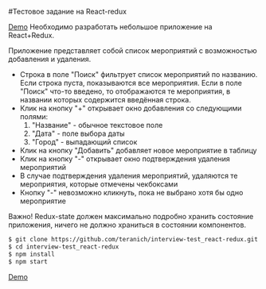 #Тестовое задание на React-redux

[Demo](https://teranich.github.io/interview-test_react-redux/)
Необходимо разработать небольшое приложение на React+Redux.

Приложение представляет собой список мероприятий с возможностью добавления и удаления.
* Строка в поле "Поиск" фильтрует список мероприятий по названию. Если строка пуста, показываются все мероприятия. Если в поле "Поиск" что-то введено, то отображаются те мероприятия, в названии которых содержится введённая строка.
* Клик на кнопку "+" открывает окно добавления со следующими полями:
    1. "Название" - обычное текстовое поле
    2. "Дата" - поле выбора даты
    3. "Город" - выпадающий список
* Клик на кнопку "Добавить" добавляет новое мероприятие в таблицу
* Клик на кнопку "-" открывает окно подтверждения удаления мероприятий
* В случае подтверждения удаления мероприятий, удаляются те мероприятия, которые отмечены чекбоксами
* Кнопку "-" невозможно кликнуть, пока не выбрано хотя бы одно мероприятие

Важно! Redux-state должен максимально подробно хранить состояние приложения, ничего не должно храниться в состоянии компонентов.


```sh
$ git clone https://github.com/teranich/interview-test_react-redux.git
$ cd interview-test_react-redux
$ npm install 
$ npm start
```

[Demo](https://teranich.github.io/interview-test_react-redux/)